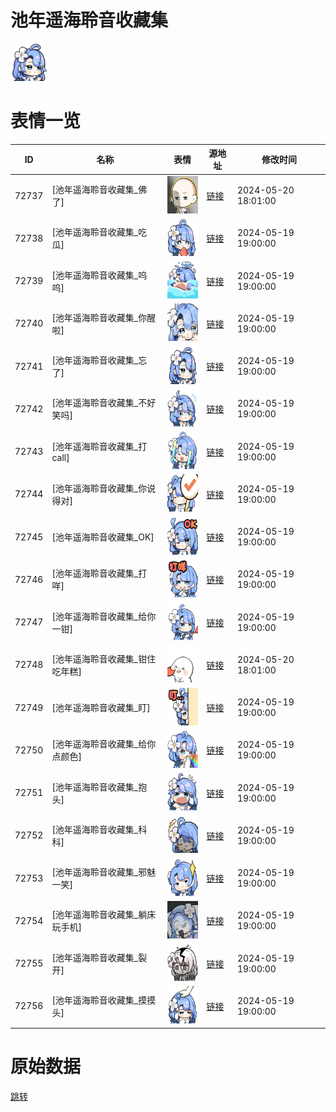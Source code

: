 # 池年遥海聆音收藏集

<img src="./cover.png" height="60" alt="cover" />

# 表情一览

|ID|名称|表情|源地址|修改时间|
|----|----|----|----|----|
|72737|[池年遥海聆音收藏集_佛了]|<img src="./pic/072737_%5B池年遥海聆音收藏集_佛了%5D.png" height="60" alt="佛了"/>|[链接](https://i0.hdslb.com/bfs/garb/cd564b1a701799f47f2c197f91a58d0ebe99d640.png)|2024-05-20 18:01:00|
|72738|[池年遥海聆音收藏集_吃瓜]|<img src="./pic/072738_%5B池年遥海聆音收藏集_吃瓜%5D.png" height="60" alt="吃瓜"/>|[链接](https://i0.hdslb.com/bfs/garb/7e84ead6b100ff2d22f775f9ef86fc36898c05d7.png)|2024-05-19 19:00:00|
|72739|[池年遥海聆音收藏集_呜呜]|<img src="./pic/072739_%5B池年遥海聆音收藏集_呜呜%5D.png" height="60" alt="呜呜"/>|[链接](https://i0.hdslb.com/bfs/garb/5a74139b9be808ce6e9b9dd1beeed2b3826f2ba5.png)|2024-05-19 19:00:00|
|72740|[池年遥海聆音收藏集_你醒啦]|<img src="./pic/072740_%5B池年遥海聆音收藏集_你醒啦%5D.png" height="60" alt="你醒啦"/>|[链接](https://i0.hdslb.com/bfs/garb/5ede0e18eb8082c4fbff324e76148a68b51ac94a.png)|2024-05-19 19:00:00|
|72741|[池年遥海聆音收藏集_忘了]|<img src="./pic/072741_%5B池年遥海聆音收藏集_忘了%5D.png" height="60" alt="忘了"/>|[链接](https://i0.hdslb.com/bfs/garb/d537f8a9b2c674038ed2d1ed86f8409e74afeb2d.png)|2024-05-19 19:00:00|
|72742|[池年遥海聆音收藏集_不好笑吗]|<img src="./pic/072742_%5B池年遥海聆音收藏集_不好笑吗%5D.png" height="60" alt="不好笑吗"/>|[链接](https://i0.hdslb.com/bfs/garb/229f9985baf9563641155eff4b03b103650c231a.png)|2024-05-19 19:00:00|
|72743|[池年遥海聆音收藏集_打call]|<img src="./pic/072743_%5B池年遥海聆音收藏集_打call%5D.png" height="60" alt="打call"/>|[链接](https://i0.hdslb.com/bfs/garb/ebb3128611baef20f588fa4a242a06ede0f03404.png)|2024-05-19 19:00:00|
|72744|[池年遥海聆音收藏集_你说得对]|<img src="./pic/072744_%5B池年遥海聆音收藏集_你说得对%5D.png" height="60" alt="你说得对"/>|[链接](https://i0.hdslb.com/bfs/garb/8ffa720a637d3f37df3abdf5fa3a1fe8c98acace.png)|2024-05-19 19:00:00|
|72745|[池年遥海聆音收藏集_OK]|<img src="./pic/072745_%5B池年遥海聆音收藏集_OK%5D.png" height="60" alt="OK"/>|[链接](https://i0.hdslb.com/bfs/garb/b4aeff546285f5b60a5e9ff6bdbd08cee2203ec6.png)|2024-05-19 19:00:00|
|72746|[池年遥海聆音收藏集_打咩]|<img src="./pic/072746_%5B池年遥海聆音收藏集_打咩%5D.png" height="60" alt="打咩"/>|[链接](https://i0.hdslb.com/bfs/garb/d9acd7624cb7bbf4657225a8c2e836fcfa3b5955.png)|2024-05-19 19:00:00|
|72747|[池年遥海聆音收藏集_给你一钳]|<img src="./pic/072747_%5B池年遥海聆音收藏集_给你一钳%5D.png" height="60" alt="给你一钳"/>|[链接](https://i0.hdslb.com/bfs/garb/07d9147e487ac3697948fae05f5db817f7ecd89d.png)|2024-05-19 19:00:00|
|72748|[池年遥海聆音收藏集_钳住吃年糕]|<img src="./pic/072748_%5B池年遥海聆音收藏集_钳住吃年糕%5D.png" height="60" alt="钳住吃年糕"/>|[链接](https://i0.hdslb.com/bfs/garb/2a9142120c494ca2fb509077c7f416deec3cec96.png)|2024-05-20 18:01:00|
|72749|[池年遥海聆音收藏集_盯]|<img src="./pic/072749_%5B池年遥海聆音收藏集_盯%5D.png" height="60" alt="盯"/>|[链接](https://i0.hdslb.com/bfs/garb/21c3848e63525e60ae9316e56b68a242347a5484.png)|2024-05-19 19:00:00|
|72750|[池年遥海聆音收藏集_给你点颜色]|<img src="./pic/072750_%5B池年遥海聆音收藏集_给你点颜色%5D.png" height="60" alt="给你点颜色"/>|[链接](https://i0.hdslb.com/bfs/garb/50119c7c478f028e8b3959ac62fc93c08cc7fb4b.png)|2024-05-19 19:00:00|
|72751|[池年遥海聆音收藏集_抱头]|<img src="./pic/072751_%5B池年遥海聆音收藏集_抱头%5D.png" height="60" alt="抱头"/>|[链接](https://i0.hdslb.com/bfs/garb/8179857bc5cc0cb5669e4ecc53d048bb4401912b.png)|2024-05-19 19:00:00|
|72752|[池年遥海聆音收藏集_科科]|<img src="./pic/072752_%5B池年遥海聆音收藏集_科科%5D.png" height="60" alt="科科"/>|[链接](https://i0.hdslb.com/bfs/garb/05cf58bc58cdd26efaf2f92b2647364e844758c8.png)|2024-05-19 19:00:00|
|72753|[池年遥海聆音收藏集_邪魅一笑]|<img src="./pic/072753_%5B池年遥海聆音收藏集_邪魅一笑%5D.png" height="60" alt="邪魅一笑"/>|[链接](https://i0.hdslb.com/bfs/garb/c2ed1e2efe31e8ba6b6e1006e15fd13b3ca73b5a.png)|2024-05-19 19:00:00|
|72754|[池年遥海聆音收藏集_躺床玩手机]|<img src="./pic/072754_%5B池年遥海聆音收藏集_躺床玩手机%5D.png" height="60" alt="躺床玩手机"/>|[链接](https://i0.hdslb.com/bfs/garb/0f1dcaf2c874937a9703a45e985df3a274ece5da.png)|2024-05-19 19:00:00|
|72755|[池年遥海聆音收藏集_裂开]|<img src="./pic/072755_%5B池年遥海聆音收藏集_裂开%5D.png" height="60" alt="裂开"/>|[链接](https://i0.hdslb.com/bfs/garb/52314f685ab2faa8611ba356dca1a79bf78592dd.png)|2024-05-19 19:00:00|
|72756|[池年遥海聆音收藏集_摸摸头]|<img src="./pic/072756_%5B池年遥海聆音收藏集_摸摸头%5D.png" height="60" alt="摸摸头"/>|[链接](https://i0.hdslb.com/bfs/garb/75949498e29c7c7953239480d3426faeaa7b0d73.png)|2024-05-19 19:00:00|

# 原始数据

[跳转](./raw.json)

